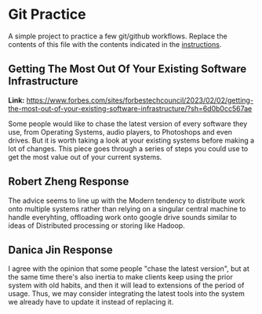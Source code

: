 # Git Practice
A simple project to practice a few git/github workflows.  Replace the contents of this file with the contents indicated in the [instructions](./instructions.md).

## Getting The Most Out Of Your Existing Software Infrastructure

**Link:** https://www.forbes.com/sites/forbestechcouncil/2023/02/02/getting-the-most-out-of-your-existing-software-infrastructure/?sh=6d0b0cc567ae

Some people would like to chase the latest version of every software they use, from Operating Systems, audio players, to Photoshops and even drives. But it is worth taking a look at your existing systems before making a lot of changes. This piece goes through a series of steps you could use to get the most value out of your current systems.


## Robert Zheng Response
The advice seems to line up with the Modern tendency to distribute work onto multiple systems rather than relying on a singular central machine to handle everyhting, offloading work onto google drive sounds similar to ideas of Distributed processing or storing like Hadoop.


## Danica Jin Response
I agree with the opinion that some people "chase the latest version", but at the same time there's also inertia to make clients keep using the prior system with old habits, and then it will lead to extensions of the period of usage. Thus, we may consider integrating the latest tools into the system we already have to update it instead of replacing it. 